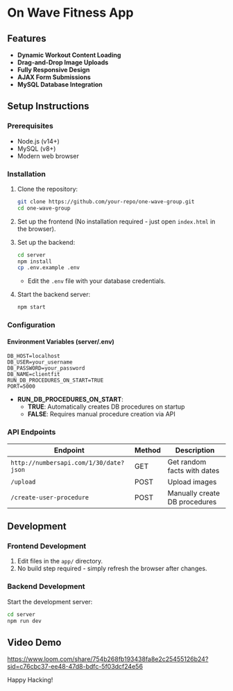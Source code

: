 # On Wave Fitness App

## Features

- **Dynamic Workout Content Loading**
- **Drag-and-Drop Image Uploads**
- **Fully Responsive Design**
- **AJAX Form Submissions**
- **MySQL Database Integration**

## Setup Instructions

### Prerequisites

- Node.js (v14+)
- MySQL (v8+)
- Modern web browser

### Installation

1. Clone the repository:

   ```bash
   git clone https://github.com/your-repo/one-wave-group.git
   cd one-wave-group
   ```

2. Set up the frontend (No installation required - just open `index.html` in the browser).

3. Set up the backend:

   ```bash
   cd server
   npm install
   cp .env.example .env
   ```

   - Edit the `.env` file with your database credentials.

4. Start the backend server:

   ```bash
   npm start
   ```

### Configuration

#### Environment Variables (server/.env)

```
DB_HOST=localhost
DB_USER=your_username
DB_PASSWORD=your_password
DB_NAME=clientfit
RUN_DB_PROCEDURES_ON_START=TRUE
PORT=5000
```

- **RUN_DB_PROCEDURES_ON_START**:
  - **TRUE**: Automatically creates DB procedures on startup
  - **FALSE**: Requires manual procedure creation via API

### API Endpoints

| Endpoint                               | Method | Description                   |
| -------------------------------------- | ------ | ----------------------------- |
| `http://numbersapi.com/1/30/date?json` | GET    | Get random facts with dates   |
| `/upload`                              | POST   | Upload images                 |
| `/create-user-procedure`               | POST   | Manually create DB procedures |

## Development

### Frontend Development

1. Edit files in the `app/` directory.
2. No build step required - simply refresh the browser after changes.

### Backend Development

Start the development server:

```bash
cd server
npm run dev
```

## Video Demo

https://www.loom.com/share/754b268fb193438fa8e2c25455126b24?sid=c76cbc37-ee48-47d8-bdfc-5f03dcf24e56

Happy Hacking!
